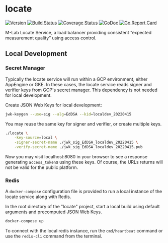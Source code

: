 # locate

[![Version](https://img.shields.io/github/tag/m-lab/locate.svg)](https://github.com/m-lab/locate/releases) [![Build Status](https://travis-ci.com/m-lab/locate.svg?branch=master)](https://travis-ci.com/m-lab/locate) [![Coverage Status](https://coveralls.io/repos/m-lab/locate/badge.svg?branch=master)](https://coveralls.io/github/m-lab/locate?branch=master) [![GoDoc](https://godoc.org/github.com/m-lab/locate?status.svg)](https://godoc.org/github.com/m-lab/locate) [![Go Report Card](https://goreportcard.com/badge/github.com/m-lab/locate)](https://goreportcard.com/report/github.com/m-lab/locate)

M-Lab Locate Service, a load balancer providing consistent “expected
measurement quality” using access control.

## Local Development

### Secret Manager
Typically the locate service will run within a GCP environment, either AppEngine
or GKE. In these cases, the locate service reads signer and verifier keys from
GCP's secret manager. This dependency is not needed for local development.

Create JSON Web Keys for local development:

```sh
jwk-keygen --use=sig --alg=EdDSA --kid=localdev_20220415
```

You may reuse the same key for signer and verifier, or create multiple keys.

```sh
./locate \
    -key-source=local \
    -signer-secret-name ./jwk_sig_EdDSA_localdev_20220415 \
    -verify-secret-name ./jwk_sig_EdDSA_localdev_20220415.pub
```

Now you may visit localhost:8080 in your browser to see a response generating
`access_token`s using these keys. Of course, the URLs returns will not be valid
for the public platform.

### Redis
A `docker-compose` configuration file is provided to run a local instance of the
locate service along with Redis.

In the root directory of the "locate" project, start a local build using default
arguments and precomputed JSON Web Keys.
```sh
docker-compose up
```

To connect with the local redis instance, run the `cmd/heartbeat` command or use
the `redis-cli` command from the terminal.
